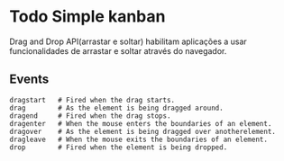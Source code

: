 # Todo Simple kanban

Drag and Drop API(arrastar e soltar) habilitam aplicações a usar funcionalidades de arrastar e soltar através do navegador. 


## Events

```
dragstart   # Fired when the drag starts.
drag        # As the element is being dragged around.
dragend     # Fired when the drag stops.
dragenter   # When the mouse enters the boundaries of an element.
dragover    # As the element is being dragged over anotherelement.
dragleave   # When the mouse exits the boundaries of an element.
drop        # Fired when the element is being dropped.
```

